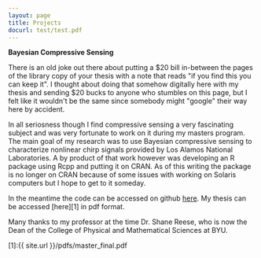 ```yaml
---
layout: page
title: Projects
docurl: test/test.pdf
---
```


**Bayesian Compressive Sensing**
<br/>

There is an old joke out there about putting a $20 bill in-between the pages of the library copy of your thesis with a note that reads "if you find this you can keep it". I thought about doing that somehow digitally here with my thesis and sending $20 bucks to anyone who stumbles on this page, but I felt like it wouldn't be the same since somebody might "google" their way here by accident.

In all seriosness though I find compressive sensing a very fascinating subject and was very fortunate to work on it during my masters program. The main goal of my research was to use Bayesian compressive sensing to characterize nonlinear chirp signals provided by Los Alamos National Laboratories. A by product of that work however was developing an R package using Rcpp and putting it on CRAN. As of this writing the package is no longer on CRAN because of some issues with working on Solaris computers but I hope to get to it someday. 

In the meantime the code can be accessed on github [here](https://github.com/goodwin-matt/bcs). My thesis can be accessed [here][1] in pdf format.
 
Many thanks to my professor at the time Dr. Shane Reese, who is now the Dean of the College of Physical and Mathematical Sciences at BYU. 



[1]:{{ site.url }}/pdfs/master_final.pdf

